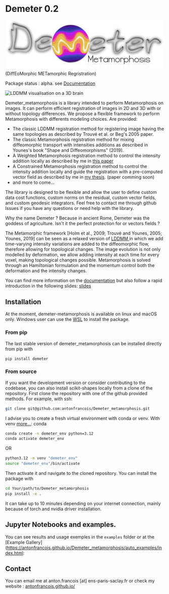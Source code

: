 # Demeter 0.2
![](demeter_logo_darkLight.png)
(DiffEoMorphic METamorphic Regristration)

Package status : alpha. see [Documentation](https://antonfrancois.github.io/Demeter_metamorphosis/)

![LDDMM visualisation on a 3D brain](brain_lddmm_grid.png)

Demeter_metamorphosis is a library intended to perform Metamorphosis on images.
It can perform efficient registration of images in 2D and 3D with or without topology differences.
We propose a flexible framework to perform Metamorphosis with differents modeling
choices. Are provided:
- The classic LDDMM registration method for registering image having the same topologies as described by Trouvé et al. or Beg's 2005 paper.
- The classic Metamorphosis registration method for mixing diffeomorphic transport with intensities additions as described in Younes's book "Shape and Diffeomorphisms" (2019).
- A Weighted Metamorphosis registration method to control the intensity addition locally as described by me in [this paper](https://hal.science/hal-03971473)
- A Constrained Metamorphosis registration method to control the intensity addition locally and guide the registration with a pre-computed vector field as described by me in [my thesis](https://u-paris.fr/theses/detail-dune-these/?id_these=5642). (paper comming soon)
- and more to come...

The library is designed to be flexible and allow the user to define custom data cost functions, custom norms on the residual, custom vector fields, and custom geodesic integrators. Feel
free to contact me through github Issues if you have any questions or need help with the library.

Why the name Demeter ? Because in ancient Rome, Demeter was the goddess of agriculture.
Isn't it the perfect protection for or vectors fields ? 

The Metamorphic framework [Holm et al., 2009; Trouvé and Younes, 2005; Younes, 2019]
can be seen as a relaxed version of [LDDMM ](https://en.wikipedia.org/wiki/Large_deformation_diffeomorphic_metric_mapping)
in which we add time-varying intensity variations
are added to the diffeomorphic flow, therefore allowing for topological changes. The
image evolution is not only modelled by deformation, we allow adding intensity at each
time for every voxel, making topological changes possible. Metamorphosis is solved through
an Hamiltonian formulation and the momentum control both the deformation and the intensity changes.

You can find more information on the [documentation](https://antonfrancois.github.io/Demeter_metamorphosis/)
but also follow a rapid introduction in the following slides:
[slides](https://slides.com/antonfrancois/metamorphosis-presentation-inria)

## Installation
At the moment, demeter-metamorphosis is available on linux and macOS only.
Windows user can use the [WSL](https://learn.microsoft.com/en-us/windows/wsl/about) to install the package.

### From pip
The last stable version of demeter_metamorphosis can be installed directly from pip with
```bash
pip install demeter
```
### From source
If you want the development version or consider contributing to the codebase,
you can also install scikit-shapes locally from a clone of the repository. 
First clone the repository with one of the github provided methods. For
example, with ssh:
```bash
git clone git@github.com:antonfrancois/Demeter_metamorphosis.git
```
I advise you to create a fresh virtual environment with conda or venv. With venv [more...](https://packaging.python.org/en/latest/guides/installing-using-pip-and-virtual-environments/#create-and-use-virtual-environments):
conda
```bash
conda create -n demeter_env python=3.12
conda activate demeter_env
```
OR
```bash
python3.12 -m venv "demeter_env"
source "demeter_env"/bin/activate
```
Then activate it and navigate to the cloned repository. You can install the package with
```bash
cd Your/path/to/Demeter_metamorphosis
pip install -e .
```
It can take up to 10 minutes depending on your internet connection, mainly because of torch and nvidia driver installation. 


## Jupyter Notebooks and examples.

You can see results and usage exemples in the `examples` folder or at the [Example Gallery](https://antonfrancois.github.io/Demeter_metamorphosis/auto_examples/index.html:


## Contact

You can email me at anton.francois [at] ens-paris-saclay.fr or check my website : [antonfrancois.github.io/](antonfrancois.github.io/)
